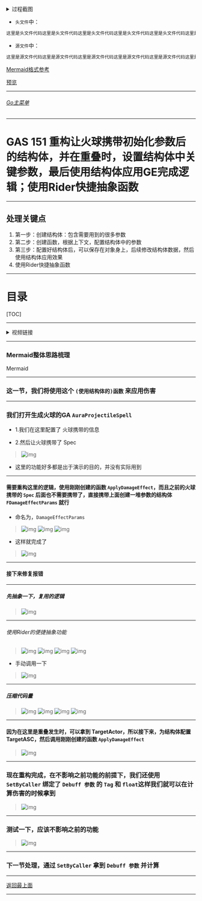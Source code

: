 <details>
<summary>过程截图</summary>

>

------

</details>




+ `头文件`中：
```cpp
这里是头文件代码这里是头文件代码这里是头文件代码这里是头文件代码这里是头文件代码这里是头文件代码
```

+ `源文件`中：
```cpp
这里是源文件代码这里是源文件代码这里是源文件代码这里是源文件代码这里是源文件代码这里是源文件代码
```

[Mermaid格式参考](https://github.com/liyunlong618/LiYunLongKnowledgeLibrary/blob/main/Mermaid%E6%A0%BC%E5%BC%8F%E5%8F%82%E8%80%83.md)

[预览](https://github.com/liyunlong618/LiYunLongKnowledgeLibrary/tree/main/UECPP/Models/GAS/GAS_2_Aura)



___________________________________________________________________________________________
###### [Go主菜单](../MainMenu.md)
___________________________________________________________________________________________

# GAS 151 重构让火球携带初始化参数后的结构体，并在重叠时，设置结构体中关键参数，最后使用结构体应用GE完成逻辑；使用Rider快捷抽象函数

___________________________________________________________________________________________

## 处理关键点

1. 第一步：创建结构体：包含需要用到的很多参数
2. 第二步：创建函数，根据上下文，配置结构体中的参数
3. 第三步：配置好结构体后，可以保存在对象身上，后续修改结构体数据，然后使用结构体应用效果
4. 使用Rider快捷抽象函数

___________________________________________________________________________________________

# 目录


[TOC]


___________________________________________________________________________________________

<details>
<summary>视频链接</summary>

[4. Using Damage Effect Params_哔哩哔哩_bilibili](https://www.bilibili.com/video/BV1TH4y1L7NP?p=104&spm_id_from=pageDriver&vd_source=9e1e64122d802b4f7ab37bd325a89e6c)

------

</details>

___________________________________________________________________________________________

### Mermaid整体思路梳理

Mermaid

___________________________________________________________________________________________

### 这一节，我们将使用这个 `(使用结构体的)函数` 来应用伤害


------

### 我们打开生成火球的GA `AuraProjectileSpell`

  - 1.我们在这里配置了 火球携带的信息

  - 2.然后让火球携带了 Spec
>![img](https://api2.mubu.com/v3/document_image/25165450_bdc54dfc-d8e0-4561-f24e-8762186dc1a1.png)

  - 这里的功能好多都是出于演示的目的，并没有实际用到


------

#### 需要重构这里的逻辑，使用刚刚创建的函数 `ApplyDamageEffect`，而且之前的火球携带的 `Spec` 后面也不需要携带了，直接携带上面创建一堆参数的结构体 `FDamageEffectParams` 就行

  - 命名为，`DamageEffectParams`
>![img](https://api2.mubu.com/v3/document_image/25165450_0cb02019-b469-49b3-b52d-be03074440fb.png)
>![img](https://api2.mubu.com/v3/document_image/25165450_0b851a20-fa73-4f80-b668-02e9f739315b.png)
>![img](https://api2.mubu.com/v3/document_image/25165450_1b0a9f63-a60c-49ea-e841-76627e93bcc3.png)

- 这样就完成了
>![img](https://api2.mubu.com/v3/document_image/25165450_de4a3193-1c7d-42a1-a254-5c0ebfdbc449.png)

------

#### 接下来修复报错


------

##### 先抽象一下，复用的逻辑
>![img](https://api2.mubu.com/v3/document_image/25165450_901eef74-924b-46c8-96f5-d18f192db507.png)

------

###### 使用Rider的便捷抽象功能
>![img](https://api2.mubu.com/v3/document_image/25165450_b695308f-52b8-4907-ed85-f01893cc8b84.png)
>![img](https://api2.mubu.com/v3/document_image/25165450_8a0cd4e7-443b-476c-87e1-3c4025683dc9.png)
>![img](https://api2.mubu.com/v3/document_image/25165450_b214f964-9283-4dd6-9b11-1b2dcc50ade3.png)
>![img](https://api2.mubu.com/v3/document_image/25165450_1e96cc98-bf9b-414a-ca07-8ed91d42de55.png)

- 手动调用一下
>![img](https://api2.mubu.com/v3/document_image/25165450_504fb464-f6fc-4249-ed55-b4bcbc52b44a.png)

------

##### 压缩代码量
>![img](https://api2.mubu.com/v3/document_image/25165450_fcb07909-5db6-4d64-ab2a-de5b4ec3baa7.png)
>![img](https://api2.mubu.com/v3/document_image/25165450_344fc8be-f031-468d-99ae-fd8fba423fb6.png)
>![img](https://api2.mubu.com/v3/document_image/25165450_7d53a048-9ece-40bb-861f-91dff18f8923.png)
>![img](https://api2.mubu.com/v3/document_image/25165450_e68b8adb-4318-454a-9e06-b54dc76ce30a.png)

------

#### 因为在这里是重叠发生时，可以拿到 TargetActor，所以接下来，为结构体配置TargetASC，然后调用刚刚创建的函数  `ApplyDamageEffect`
>![img](https://api2.mubu.com/v3/document_image/25165450_cf77ecb9-3c89-4c70-d97a-60114dfecd70.png)

------

### 现在重构完成，在不影响之前功能的前提下，我们还使用 `SetByCaller` 绑定了 `Debuff 参数` 的 `Tag` 和 `float`这样我们就可以在计算伤害的时候拿到
>![img](https://api2.mubu.com/v3/document_image/25165450_1cef1681-6fe2-41f1-8551-74ed270f2d71.png)

------

### 测试一下，应该不影响之前的功能
>![img](https://api2.mubu.com/v3/document_image/25165450_9d21c725-3f69-4945-d405-5c02f7346ee7.png)

------

### 下一节处理，通过 `SetByCaller` 拿到 `Debuff 参数` 并计算
___________________________________________________________________________________________

[返回最上面](#Go主菜单)

___________________________________________________________________________________________
